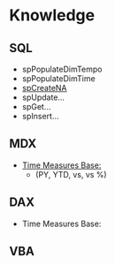 # Knowledge

## SQL
  - spPopulateDimTempo
  - spPopulateDimTime
  - [spCreateNA](https://github.com/Sbrillo89/Knowledge/blob/master/SQL/spCreateNA.sql)
  - spUpdate...
  - spGet...
  - spInsert...

## MDX
  - [Time Measures Base:](https://github.com/Sbrillo89/Knowledge/blob/master/MDX/Time%20Measures%20Base.txt)
    - (PY, YTD, vs, vs %)
    
## DAX
  - Time Measures Base:

## VBA
    
